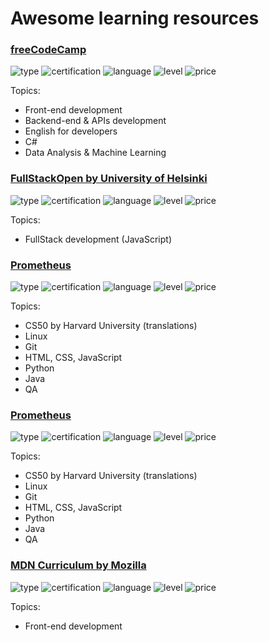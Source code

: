 # Awesome learning resources

  ### [freeCodeCamp](https://www.freecodecamp.org/learn/)

  ![type](http://img.shields.io/badge/type-Courses-blue)
  ![certification](https://img.shields.io/badge/certification-Certificate_Provided-purple)
  ![language](https://img.shields.io/badge/languages-English-yellow)
  ![level](https://img.shields.io/badge/level-All_levels-orange)
  ![price](https://img.shields.io/badge/price-Free-green)

  Topics:
  - Front-end development
  - Backend-end & APIs development
  - English for developers
  - C#
  - Data Analysis & Machine Learning

  ### [FullStackOpen by University of Helsinki](https://fullstackopen.com/en/)

  ![type](http://img.shields.io/badge/type-Path-blue)
  ![certification](https://img.shields.io/badge/certification-Certificate_Provided-purple)
  ![language](https://img.shields.io/badge/languages-English,_Suomi,_Chinese,_Spanish,_French,_Portuguese-yellow)
  ![level](https://img.shields.io/badge/level-All_levels-red)
  ![price](https://img.shields.io/badge/price-Free-green)

  Topics:
   - FullStack development (JavaScript)

  ### [Prometheus](https://prometheus.org.ua/courses-catalog?price=0)
  ![type](http://img.shields.io/badge/type-Course-blue)
  ![certification](https://img.shields.io/badge/certification-Certificate_Provided-purple)
  ![language](https://img.shields.io/badge/languages-Ukrainian-yellow)
  ![level](https://img.shields.io/badge/level-Beginner-red)
  ![price](https://img.shields.io/badge/price-Fremium-green)

  Topics:
  - CS50 by Harvard University (translations)
  - Linux
  - Git
  - HTML, CSS, JavaScript
  - Python
  - Java
  - QA

  ### [Prometheus](https://prometheus.org.ua/courses-catalog?price=0)
  ![type](http://img.shields.io/badge/type-Course-blue)
  ![certification](https://img.shields.io/badge/certification-Certificate_Provided-purple)
  ![language](https://img.shields.io/badge/languages-Ukrainian-yellow)
  ![level](https://img.shields.io/badge/level-Beginner-red)
  ![price](https://img.shields.io/badge/price-Fremium-green)

  Topics:
  - CS50 by Harvard University (translations)
  - Linux
  - Git
  - HTML, CSS, JavaScript
  - Python
  - Java
  - QA

  ### [MDN Curriculum by Mozilla](https://developer.mozilla.org/en-US/curriculum/)
  ![type](http://img.shields.io/badge/type-Path-blue)
  ![certification](https://img.shields.io/badge/certification-Certificate_Provided-purple)
  ![language](https://img.shields.io/badge/languages-English-yellow)
  ![level](https://img.shields.io/badge/level-Beginner-red)
  ![price](https://img.shields.io/badge/price-Free-green)

  Topics:
   - Front-end development